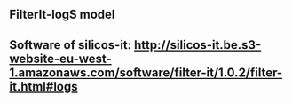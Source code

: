 ## FilterIt-logS model



## Software of silicos-it: http://silicos-it.be.s3-website-eu-west-1.amazonaws.com/software/filter-it/1.0.2/filter-it.html#logs